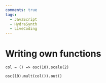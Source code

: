 ```yaml
---
comments: true
tags:
  - JavaScript
  - HydraSynth
  - LiveCoding
---
```

# Writing own functions

```JS
col = () => osc(10).scale(2)

osc(10).mult(col()).out()
```